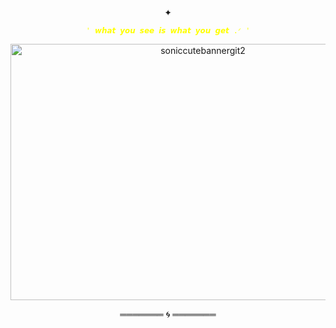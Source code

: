 

<p align="center">
✦  
</p>


<p align="center">
<code style="color : yellow">' 𝙬𝙝𝙖𝙩 𝙮𝙤𝙪 𝙨𝙚𝙚 𝙞𝙨 𝙬𝙝𝙖𝙩 𝙮𝙤𝙪 𝙜𝙚𝙩 .ᐟ '</code>
</p>


<p align="center">
<img width="600" height="410" alt="soniccutebannergit2" src="https://github.com/user-attachments/assets/986cc826-3e10-433a-b744-36589fdff3ad" />
</p>

<p align="center">
═══════ 🌀 ═══════
</p>

</p>
<!--

**mochitails/mochitails** is a ✨ _special_ ✨ repository because its `README.md` (this file) appears on your GitHub profile.


